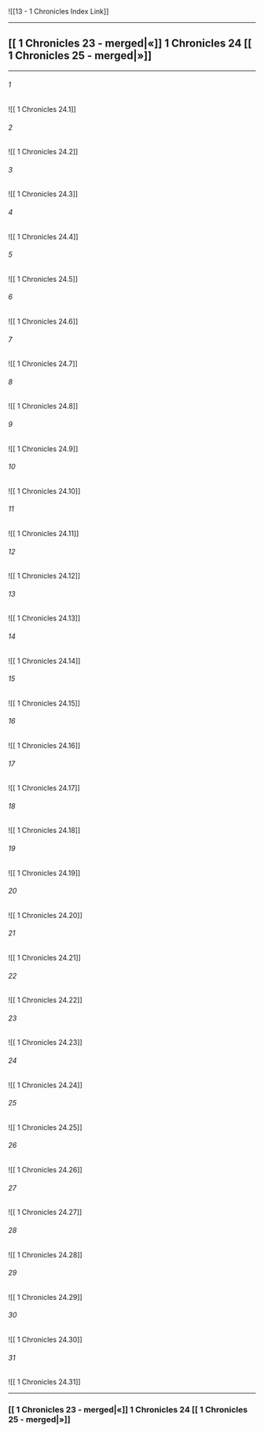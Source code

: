  ![[13 - 1 Chronicles Index Link]]

---
##  [[ 1 Chronicles 23 - merged|«]]  1 Chronicles 24 [[ 1 Chronicles 25 - merged|»]]

---

###### 1
![[ 1 Chronicles 24.1]] 

###### 2
![[ 1 Chronicles 24.2]] 

###### 3
![[ 1 Chronicles 24.3]] 

###### 4
![[ 1 Chronicles 24.4]]

###### 5 
![[ 1 Chronicles 24.5]] 

###### 6
![[ 1 Chronicles 24.6]] 

###### 7
![[ 1 Chronicles 24.7]] 

###### 8
![[ 1 Chronicles 24.8]] 

###### 9
![[ 1 Chronicles 24.9]] 

###### 10
![[ 1 Chronicles 24.10]] 

###### 11
![[ 1 Chronicles 24.11]] 

###### 12
![[ 1 Chronicles 24.12]]

###### 13
![[ 1 Chronicles 24.13]] 

###### 14
![[ 1 Chronicles 24.14]] 

###### 15
![[ 1 Chronicles 24.15]]

###### 16
![[ 1 Chronicles 24.16]] 

###### 17
![[ 1 Chronicles 24.17]]

###### 18
![[ 1 Chronicles 24.18]] 

###### 19
![[ 1 Chronicles 24.19]] 

###### 20
![[ 1 Chronicles 24.20]]

###### 21
![[ 1 Chronicles 24.21]] 

###### 22
![[ 1 Chronicles 24.22]] 

###### 23
![[ 1 Chronicles 24.23]]

###### 24
![[ 1 Chronicles 24.24]] 

###### 25
![[ 1 Chronicles 24.25]]

###### 26
![[ 1 Chronicles 24.26]] 

###### 27
![[ 1 Chronicles 24.27]] 

###### 28
![[ 1 Chronicles 24.28]]

###### 29
![[ 1 Chronicles 24.29]] 

###### 30
![[ 1 Chronicles 24.30]] 

###### 31
![[ 1 Chronicles 24.31]] 


---
###  [[ 1 Chronicles 23 - merged|«]]  1 Chronicles 24 [[ 1 Chronicles 25 - merged|»]]